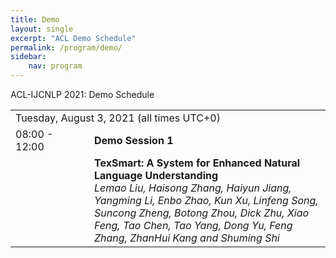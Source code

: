 ```yaml
---
title: Demo 
layout: single
excerpt: "ACL Demo Schedule"
permalink: /program/demo/
sidebar: 
    nav: program
---
```


ACL-IJCNLP 2021: Demo Schedule

<table border="0">
<tr>
<td colspan="2">Tuesday, August 3, 2021 (all times UTC+0)</td>
</tr>
<tr>
<td width="25%">08:00 - 12:00</td>
<td><b>Demo Session 1</b></td>
</tr>
<tr>
<td valign="top"></td> 
<td><b>TexSmart: A System for Enhanced Natural Language Understanding</b><br/>
<i>Lemao Liu, Haisong Zhang, Haiyun Jiang, Yangming Li, Enbo Zhao, Kun Xu, Linfeng Song, Suncong Zheng, Botong Zhou, Dick Zhu, Xiao Feng, Tao Chen, Tao Yang, Dong Yu, Feng Zhang, ZhanHui Kang and Shuming Shi</i>
</td>
</tr>
</table>
